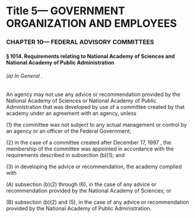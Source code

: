 
# Title 5— GOVERNMENT ORGANIZATION AND EMPLOYEES
### CHAPTER 10— FEDERAL ADVISORY COMMITTEES
#### § 1014. Requirements relating to National Academy of Sciences and National Academy of Public Administration
###### (a) In General .

An agency may not use any advice or recommendation provided by the National Academy of Sciences or National Academy of Public Administration that was developed by use of a committee created by that academy under an agreement with an agency, unless

(1) the committee was not subject to any actual management or control by an agency or an officer of the Federal Government;

(2) in the case of a committee created after December 17, 1997 , the membership of the committee was appointed in accordance with the requirements described in subsection (b)(1); and

(3) in developing the advice or recommendation, the academy complied with

(A) subsection (b)(2) through (6), in the case of any advice or recommendation provided by the National Academy of Sciences; or

(B) subsection (b)(2) and (5), in the case of any advice or recommendation provided by the National Academy of Public Administration.
